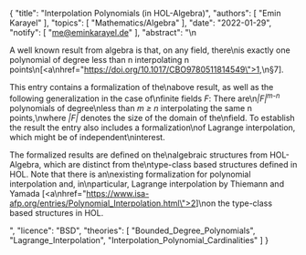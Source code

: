 {
    "title": "Interpolation Polynomials (in HOL-Algebra)",
    "authors": [
        "Emin Karayel"
    ],
    "topics": [
        "Mathematics/Algebra"
    ],
    "date": "2022-01-29",
    "notify": [
        "me@eminkarayel.de"
    ],
    "abstract": "\n<p>A well known result from algebra is that, on any field, there\nis exactly one polynomial of degree less than n interpolating n points\n[<a\nhref=\"https://doi.org/10.1017/CBO9780511814549\">1</a>,\n§7].</p> <p>This entry contains a formalization of the\nabove result, as well as the following generalization in the case of\nfinite fields <i>F</i>: There are\n<i>|F|<sup>m-n</sup></i> polynomials of degree\nless than <i>m ≥ n</i> interpolating the same n points,\nwhere <i>|F|</i> denotes the size of the domain of the\nfield. To establish the result the entry also includes a formalization\nof Lagrange interpolation, which might be of independent\ninterest.</p> <p>The formalized results are defined on the\nalgebraic structures from HOL-Algebra, which are distinct from the\ntype-class based structures defined in HOL. Note that there is an\nexisting formalization for polynomial interpolation and, in\nparticular, Lagrange interpolation by Thiemann and Yamada [<a\nhref=\"https://www.isa-afp.org/entries/Polynomial_Interpolation.html\">2</a>]\non the type-class based structures in HOL.</p>",
    "licence": "BSD",
    "theories": [
        "Bounded_Degree_Polynomials",
        "Lagrange_Interpolation",
        "Interpolation_Polynomial_Cardinalities"
    ]
}